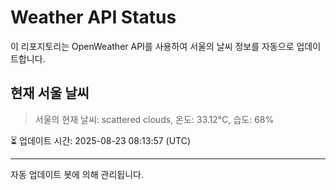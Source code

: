 
# Weather API Status

이 리포지토리는 OpenWeather API를 사용하여 서울의 날씨 정보를 자동으로 업데이트합니다.

## 현재 서울 날씨
> 서울의 현재 날씨: scattered clouds, 온도: 33.12°C, 습도: 68%

⏳ 업데이트 시간: 2025-08-23 08:13:57 (UTC)

---
자동 업데이트 봇에 의해 관리됩니다.
